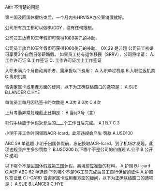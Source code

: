 Aitit 不清楚的问题


第三国及回国休假结束后，一个月内去HRVISA办公室销假就好。


公司所有员工都可以做BUDDY，没有任何限制。


公司员工放弃10天年假即可获得1000美元的补助。

公司员工放弃10天年假即可获得1000美元的补助。
OX
29
是非题
公司员工初婚可享受3个自然日带薪婚假。
如果员工持有退休移民（SRRV），公司将申请：
A. 工作许可证
B.工作签证
C. 工作许可证加上工作签证


入职未满六个月自动离职者，需承担以下费用：
A.入职单程机票
B.入职往返机票
C.离职机票


咨询家属卡或用餐方面的疑问，以下为正确联络窗口的选项是：
A.SUE
B.LANCER
C.HYE


每位员工每月因私签卡的次数是
A.3次
B.6次
C.4次



上月考勤异常处理截止日期是：
 B.当月3号（含）


销假手续应于休假返菲后的____个工作日后完成。
A.1
B.7
C.3



小明于非工作时间领取ACR-Icard。此项违规会产生 罚款
A.USD100
 
ABC
59
单选题
小明于出国休假前，忘记换取ACR-Icard，到了机场才发现。此项违规会产生多少罚款？
 B.USD200
 以下哪个不是公司的价值观
A.公平
B.公开
C.透明


以下哪个不是回国休假或第三国休假，离境前应准备的材料，
A.护照
B.I-card
C.AEP
ABC
62
单选题
下列哪个不是9G工签完成后员工自行保留的证件
A.护照
B.签证纸
C.I-CARD
咨询家属卡或用餐方面的疑问，以下为正确联络窗口的选项是：
A.SUE
B.LANCER
C.HYE


